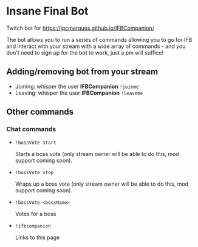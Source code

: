 # Insane Final Bot
Twitch bot for https://jpcmarques.github.io/IFBCompanion/ 

The bot allows you to run a series of commands allowing you to go for IFB and interact with your stream with a wide array of commands - and you don't need to sign up for the bot to work, just a pm will suffice!

## Adding/removing bot from your stream

- Joining: whisper the user **IFBCompanion** `!joinme`
- Leaving: whisper the user **IFBCompanion** `!leaveme`

## Other commands

### Chat commands 

- `!bossVote start`

    Starts a boss vote (only stream owner will be able to do this, mod support coming soon).

- `!bossVote stop`

    Wraps up a boss vote (only stream owner will be able to do this, mod support coming soon).

- `!bossVote <bossName>`

    Votes for a boss 

- `!ifbcompanion`

    Links to this page